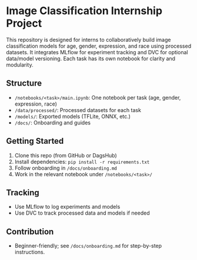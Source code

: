# Image Classification Internship Project

This repository is designed for interns to collaboratively build image classification models for age, gender, expression, and race using processed datasets. It integrates MLflow for experiment tracking and DVC for optional data/model versioning. Each task has its own notebook for clarity and modularity.

## Structure
- `/notebooks/<task>/main.ipynb`: One notebook per task (age, gender, expression, race)
- `/data/processed/`: Processed datasets for each task
- `/models/`: Exported models (TFLite, ONNX, etc.)
- `/docs/`: Onboarding and guides

## Getting Started
1. Clone this repo (from GitHub or DagsHub)
2. Install dependencies: `pip install -r requirements.txt`
3. Follow onboarding in `/docs/onboarding.md`
4. Work in the relevant notebook under `/notebooks/<task>/`

## Tracking
- Use MLflow to log experiments and models
- Use DVC to track processed data and models if needed

## Contribution
- Beginner-friendly; see `/docs/onboarding.md` for step-by-step instructions.